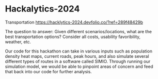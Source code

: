 # Hackalytics-2024
Transportation
https://hacklytics-2024.devfolio.co/?ref=289f48429b

The question to answer: Given different scenarios/locations, what are the best transportation options? Consider all costs, usability favoribility, weather, etc.

Our code for this hackathon can take in various inputs such as population density heat maps, current roads, peak hours, and also simulate several different types of routes in a software called SIMIO. Through running our simulation model, we would be able to pinpoint areas of concern and feed that back into our code for further analysis.
 
